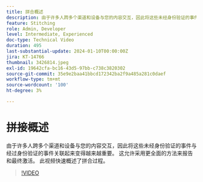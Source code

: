 ```yaml
---
title: 拼合概述
description: 由于许多人跨多个渠道和设备与您的内容交互，因此将这些未经身份验证的事件与经过身份验证的事件关联起来变得越来越重要。 这允许采用更全面的方法来报告和最终激活。 此视频快速概述了拼合过程。
feature: Stitching
role: Admin, Developer
level: Intermediate, Experienced
doc-type: Technical Video
duration: 495
last-substantial-update: 2024-01-10T00:00:00Z
jira: KT-14766
thumbnail: 3426814.jpeg
exl-id: 19642cfa-bc16-43d5-97bb-c738c3820302
source-git-commit: 35e9e2baa41bbcd172342ba2f9a485a281c0daef
workflow-type: tm+mt
source-wordcount: '100'
ht-degree: 3%

---
```


# 拼接概述

由于许多人跨多个渠道和设备与您的内容交互，因此将这些未经身份验证的事件与经过身份验证的事件关联起来变得越来越重要。 这允许采用更全面的方法来报告和最终激活。 此视频快速概述了拼合过程。

>[!VIDEO](https://video.tv.adobe.com/v/3426814/?learn=on)
